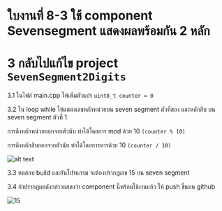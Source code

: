 # ใบงานที่ 8-3  ใช้ component Sevensegment แสดงผลพร้อมกัน 2 หลัก

# 3 กลับไปแก้ไข project  `SevenSegment2Digits`

3.1 ในไฟล์ main.cpp ให้เพิ่มตัวแปร `uint8_t counter = 0` 

3.2 ใน loop while ให้แสดงเลขหลักหน่วยบน seven segment ตัวที่สอง และหลักสิบ บน seven segment ตัวที่ 1

การดึงหลักหน่วยออกจากตัวนับ ทำได้โดยการ mod ด้วย 10 `(counter % 10)`

การดึงหลักสิบออกจากตัวนับ ทำได้โดยการหารด้วย 10 `(counter / 10)`
 
![alt text](./Pictures/image-10.png)

3.3 ทดสอบ build และรันโปรแกรม จะต้องปรากฏเลข 15 บน seven segment

3.4 ถ้าปรากฏผลดังกล่าวแสดงว่า component นี้พร้อมใช้งานแล้ว ให้ push ขึ้นบน  github 


![15](https://github.com/user-attachments/assets/a5296193-1b1e-4bb1-8716-0b9e06d123ec)
